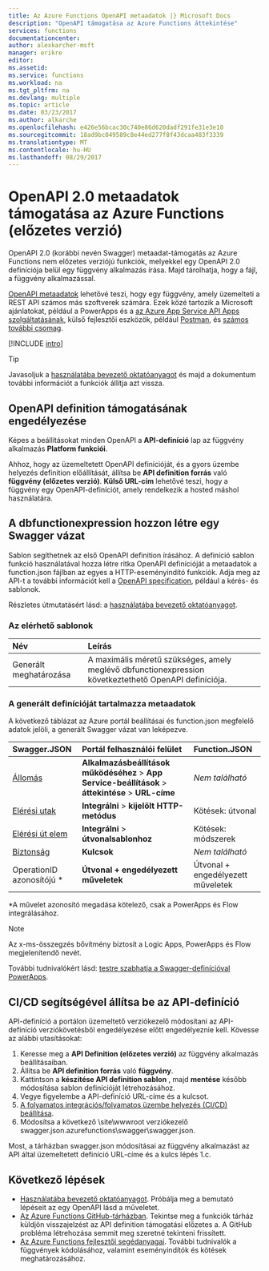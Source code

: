 ```yaml
---
title: Az Azure Functions OpenAPI metaadatok |} Microsoft Docs
description: "OpenAPI támogatása az Azure Functions áttekintése"
services: functions
documentationcenter: 
author: alexkarcher-msft
manager: erikre
editor: 
ms.assetid: 
ms.service: functions
ms.workload: na
ms.tgt_pltfrm: na
ms.devlang: multiple
ms.topic: article
ms.date: 03/23/2017
ms.author: alkarche
ms.openlocfilehash: e426e56bcac30c740e86d620dadf291fe31e3e10
ms.sourcegitcommit: 18ad9bc049589c8e44ed277f8f43dcaa483f3339
ms.translationtype: MT
ms.contentlocale: hu-HU
ms.lasthandoff: 08/29/2017
---
```

# <a name="openapi-20-metadata-support-in-azure-functions-preview"></a>OpenAPI 2.0 metaadatok támogatása az Azure Functions (előzetes verzió)
OpenAPI 2.0 (korábbi nevén Swagger) metaadat-támogatás az Azure Functions nem előzetes verziójú funkciók, melyekkel egy OpenAPI 2.0 definíciója belül egy függvény alkalmazás írása. Majd tárolhatja, hogy a fájl, a függvény alkalmazással.

[OpenAPI metaadatok](http://swagger.io/) lehetővé teszi, hogy egy függvény, amely üzemelteti a REST API számos más szoftverek számára. Ezek közé tartozik a Microsoft ajánlatokat, például a PowerApps és a [az Azure App Service API Apps szolgáltatásának](https://docs.microsoft.com/azure/app-service-api/app-service-api-dotnet-get-started#a-idcodegena-generate-client-code-for-the-data-tier), külső fejlesztői eszközök, például [Postman](https://www.getpostman.com/docs/importing_swagger), és [számos további csomag](http://swagger.io/tools/).

[!INCLUDE [intro](../../includes/functions-bindings-intro.md)]

>[!TIP]
>Javasoljuk a [használatába bevezető oktatóanyagot](./functions-api-definition-getting-started.md) és majd a dokumentum további információt a funkciók állítja azt vissza.

## <a name="enable"></a>OpenAPI definition támogatásának engedélyezése
Képes a beállításokat minden OpenAPI a **API-definíció** lap az függvény alkalmazás **Platform funkciói**.

Ahhoz, hogy az üzemeltetett OpenAPI definícióját, és a gyors üzembe helyezés definition előállítását, állítsa be **API definition forrás** való **függvény (előzetes verzió)**. **Külső URL-cím** lehetővé teszi, hogy a függvény egy OpenAPI-definíciót, amely rendelkezik a hosted máshol használatára.

## <a name="generate-definition"></a>A dbfunctionexpression hozzon létre egy Swagger vázat
Sablon segíthetnek az első OpenAPI definition írásához. A definíció sablon funkció használatával hozza létre ritka OpenAPI definícióját a metaadatok a function.json fájlban az egyes a HTTP-eseményindító funkciók. Adja meg az API-t a további információt kell a [OpenAPI specification](http://swagger.io/specification/), például a kérés- és sablonok.

Részletes útmutatásért lásd: a [használatába bevezető oktatóanyagot](./functions-api-definition-getting-started.md).

### <a name="templates"></a>Az elérhető sablonok

|Név| Leírás |
|:-----|:-----|
|Generált meghatározása|A maximális méretű szükséges, amely meglévő dbfunctionexpression következtethető OpenAPI definíciója.|

### <a name="quickstart-details"></a>A generált definícióját tartalmazza metaadatok

A következő táblázat az Azure portál beállításai és function.json megfelelő adatok jelöli, a generált Swagger vázat van leképezve.

|Swagger.JSON|Portál felhasználói felület|Function.JSON|
|:----|:-----|:-----|
|[Állomás](http://swagger.io/specification/#fixed-fields-15)|**Alkalmazásbeállítások működéséhez** > **App Service-beállítások** > **áttekintése** > **URL-címe**|*Nem található*
|[Elérési utak](http://swagger.io/specification/#paths-object-29)|**Integrálni** > **kijelölt HTTP-metódus**|Kötések: útvonal
|[Elérési út elem](http://swagger.io/specification/#path-item-object-32)|**Integrálni** > **útvonalsablonhoz**|Kötések: módszerek
|[Biztonság](http://swagger.io/specification/#security-scheme-object-112)|**Kulcsok**|*Nem található*|
|OperationID azonosítójú *|**Útvonal + engedélyezett műveletek**|Útvonal + engedélyezett műveletek|

\*A művelet azonosító megadása kötelező, csak a PowerApps és Flow integrálásához.
> [!NOTE]
> Az x-ms-összegzés bővítmény biztosít a Logic Apps, PowerApps és Flow megjelenítendő nevét.
>
> További tudnivalókért lásd: [testre szabhatja a Swagger-definícióval PowerApps](https://powerapps.microsoft.com/tutorials/customapi-how-to-swagger/).

## <a name="CICD"></a>CI/CD segítségével állítsa be az API-definíció

 API-definíció a portálon üzemeltető verziókezelő módosítani az API-definíció verziókövetésből engedélyezése előtt engedélyeznie kell. Kövesse az alábbi utasításokat:

1. Keresse meg a **API Definition (előzetes verzió)** az függvény alkalmazás beállításaiban.
  1. Állítsa be **API definition forrás** való **függvény**.
  1. Kattintson a **készítése API definition sablon** , majd **mentése** később módosítása sablon definícióját létrehozásához.
  1. Vegye figyelembe a API-definíció URL-címe és a kulcsot.
1. [A folyamatos integrációs/folyamatos üzembe helyezés (CI/CD) beállítása](https://docs.microsoft.com/azure/azure-functions/functions-continuous-deployment#continuous-deployment-requirements).
2. Módosítsa a következő \site\wwwroot verziókezelő swagger.json\.azurefunctions\swagger\swagger.json.

Most, a tárházban swagger.json módosításai az függvény alkalmazást az API által üzemeltetett definíció URL-címe és a kulcs lépés 1.c.

## <a name="next-steps"></a>Következő lépések
* [Használatába bevezető oktatóanyagot](functions-api-definition-getting-started.md). Próbálja meg a bemutató lépéseit az egy OpenAPI lásd a műveletet.
* [Az Azure Functions GitHub-tárházban](https://github.com/Azure/Azure-Functions/). Tekintse meg a funkciók tárház küldjön visszajelzést az API definition támogatási előzetes a. A GitHub probléma létrehozása semmit meg szeretné tekinteni frissített.
* [Az Azure Functions fejlesztői segédanyagai](functions-reference.md). További tudnivalók a függvények kódolásához, valamint eseményindítók és kötések meghatározásához.
